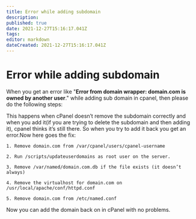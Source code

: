 ```yaml
---
title: Error while adding subdomain
description: 
published: true
date: 2021-12-27T15:16:17.041Z
tags: 
editor: markdown
dateCreated: 2021-12-27T15:16:17.041Z
---
```


# Error while adding subdomain


When you get an error like "**Error from domain wrapper: domain.com is owned by another user**." while adding sub domain in cpanel, then please do the following steps:

This happens when cPanel doesn’t remove the subdomain correctly and when you add it(if you are trying to delete the subdomain and then adding it), cpanel thinks it’s still there. So when you try to add it back you get an error.Now here goes the fix:

```
1. Remove domain.com from /var/cpanel/users/cpanel-username

2. Run /scripts/updateuserdomains as root user on the server.

3. Remove /var/named/domain.com.db if the file exists (it doesn’t always)

4. Remove the virtualhost for domain.com on /usr/local/apache/conf/httpd.conf

5. Remove domain.com from /etc/named.conf
```

Now you can add the domain back on in cPanel with no problems.

